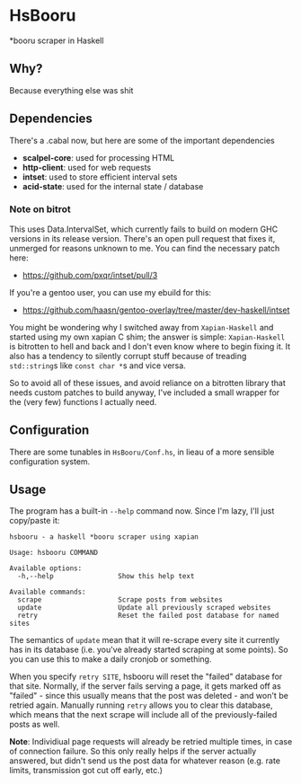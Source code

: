 # HsBooru
*booru scraper in Haskell

## Why?

Because everything else was shit

## Dependencies

There's a .cabal now, but here are some of the important dependencies

- **scalpel-core**: used for processing HTML
- **http-client**: used for web requests
- **intset**: used to store efficient interval sets
- **acid-state**: used for the internal state / database

### Note on bitrot

This uses Data.IntervalSet, which currently fails to build on modern GHC
versions in its release version. There's an open pull request that fixes it,
unmerged for reasons unknown to me. You can find the necessary patch here:

- https://github.com/pxqr/intset/pull/3

If you're a gentoo user, you can use my ebuild for this:

- https://github.com/haasn/gentoo-overlay/tree/master/dev-haskell/intset

You might be wondering why I switched away from `Xapian-Haskell` and started
using my own xapian C shim; the answer is simple: `Xapian-Haskell` is
bitrotten to hell and back and I don't even know where to begin fixing it. It
also has a tendency to silently corrupt stuff because of treading
`std::string`s like `const char *`s and vice versa.

So to avoid all of these issues, and avoid reliance on a bitrotten library
that needs custom patches to build anyway, I've included a small wrapper for
the (very few) functions I actually need.

## Configuration

There are some tunables in `HsBooru/Conf.hs`, in lieau of a more sensible
configuration system.

## Usage

The program has a built-in `--help` command now. Since I'm lazy, I'll just
copy/paste it:

```
hsbooru - a haskell *booru scraper using xapian

Usage: hsbooru COMMAND

Available options:
  -h,--help                Show this help text

Available commands:
  scrape                   Scrape posts from websites
  update                   Update all previously scraped websites
  retry                    Reset the failed post database for named sites
```

The semantics of `update` mean that it will re-scrape every site it currently
has in its database (i.e. you've already started scraping at some points). So
you can use this to make a daily cronjob or something.

When you specify `retry SITE`, hsbooru will reset the "failed" database for
that site. Normally, if the server fails serving a page, it gets marked off as
"failed" - since this usually means that the post was deleted - and won't be
retried again. Manually running `retry` allows you to clear this database,
which means that the next scrape will include all of the previously-failed
posts as well.

**Note**: Individiual page requests will already be retried multiple times, in
case of connection failure. So this only really helps if the server actually
answered, but didn't send us the post data for whatever reason (e.g. rate
limits, transmission got cut off early, etc.)
